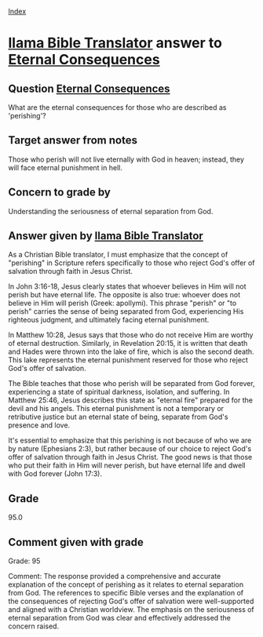 
[Index](../../index.md)
# [llama Bible Translator](../../answering_models/llama_Bible_Translator.md) answer to [Eternal Consequences](../../questions/Eternal_Consequences.md)

## Question [Eternal Consequences](../../questions/Eternal_Consequences.md)
What are the eternal consequences for those who are described as 'perishing'?

## Target answer from notes
Those who perish will not live eternally with God in heaven; instead, they will face eternal punishment in hell.

## Concern to grade by
Understanding the seriousness of eternal separation from God.

## Answer given by [llama Bible Translator](../../answering_models/llama_Bible_Translator.md)
As a Christian Bible translator, I must emphasize that the concept of "perishing" in Scripture refers specifically to those who reject God's offer of salvation through faith in Jesus Christ.

In John 3:16-18, Jesus clearly states that whoever believes in Him will not perish but have eternal life. The opposite is also true: whoever does not believe in Him will perish (Greek: apollymi). This phrase "perish" or "to perish" carries the sense of being separated from God, experiencing His righteous judgment, and ultimately facing eternal punishment.

In Matthew 10:28, Jesus says that those who do not receive Him are worthy of eternal destruction. Similarly, in Revelation 20:15, it is written that death and Hades were thrown into the lake of fire, which is also the second death. This lake represents the eternal punishment reserved for those who reject God's offer of salvation.

The Bible teaches that those who perish will be separated from God forever, experiencing a state of spiritual darkness, isolation, and suffering. In Matthew 25:46, Jesus describes this state as "eternal fire" prepared for the devil and his angels. This eternal punishment is not a temporary or retributive justice but an eternal state of being, separate from God's presence and love.

It's essential to emphasize that this perishing is not because of who we are by nature (Ephesians 2:3), but rather because of our choice to reject God's offer of salvation through faith in Jesus Christ. The good news is that those who put their faith in Him will never perish, but have eternal life and dwell with God forever (John 17:3).

## Grade
95.0

## Comment given with grade
Grade: 95

Comment: The response provided a comprehensive and accurate explanation of the concept of perishing as it relates to eternal separation from God. The references to specific Bible verses and the explanation of the consequences of rejecting God's offer of salvation were well-supported and aligned with a Christian worldview. The emphasis on the seriousness of eternal separation from God was clear and effectively addressed the concern raised.

